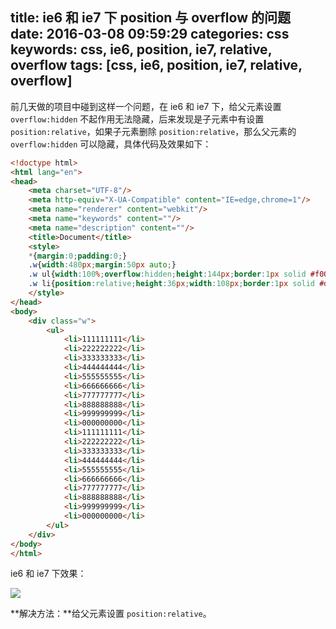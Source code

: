 title: ie6 和 ie7 下 position 与 overflow 的问题
date: 2016-03-08 09:59:29
categories: css
keywords: css, ie6, position, ie7, relative, overflow
tags: [css, ie6, position, ie7, relative, overflow]
---

前几天做的项目中碰到这样一个问题，在 ie6 和 ie7 下，给父元素设置 `overflow:hidden` 不起作用无法隐藏，后来发现是子元素中有设置 `position:relative`，如果子元素删除 `position:relative`，那么父元素的 `overflow:hidden` 可以隐藏，具体代码及效果如下：
<!--more-->

``` html
<!doctype html>
<html lang="en">
<head>
    <meta charset="UTF-8"/>
    <meta http-equiv="X-UA-Compatible" content="IE=edge,chrome=1"/>
    <meta name="renderer" content="webkit"/>
    <meta name="keywords" content=""/>
    <meta name="description" content=""/>
    <title>Document</title>
    <style>
    *{margin:0;padding:0;}
    .w{width:480px;margin:50px auto;}
    .w ul{width:100%;overflow:hidden;height:144px;border:1px solid #f00;}
    .w li{position:relative;height:36px;width:108px;border:1px solid #d1d1d1;line-height:36px;text-align:center;float:left;display:inline;margin:0 10px 10px 0;}
    </style>
</head>
<body>
    <div class="w">
        <ul>
            <li>111111111</li>
            <li>222222222</li>
            <li>333333333</li>
            <li>444444444</li>
            <li>555555555</li>
            <li>666666666</li>
            <li>777777777</li>
            <li>888888888</li>
            <li>999999999</li>
            <li>000000000</li>
            <li>111111111</li>
            <li>222222222</li>
            <li>333333333</li>
            <li>444444444</li>
            <li>555555555</li>
            <li>666666666</li>
            <li>777777777</li>
            <li>888888888</li>
            <li>999999999</li>
            <li>000000000</li>
        </ul>
    </div>
</body>
</html>
```

ie6 和 ie7 下效果：

![](http://7xn4vv.com1.z0.glb.clouddn.com/static/upload/2016/03/1.png)

**解决方法：**给父元素设置 `position:relative`。